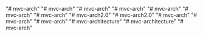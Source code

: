"# mvc-arch" 
"# mvc-arch" 
"# mvc-arch" 
"# mvc-arch" 
"# mvc-arch" 
"# mvc-arch" 
"# mvc-arch" 
"# mvc-arch2.0" 
"# mvc-arch2.0" 
"# mvc-arch" 
"# mvc-arch" 
"# mvc-arch" 
"# mvc-architecture" 
"# mvc-architecture" 
"# mvc-arch" 
